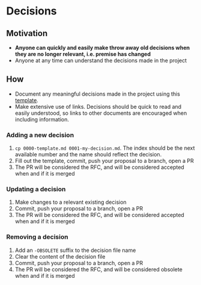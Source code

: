 # Decisions

## Motivation

- **Anyone can quickly and easily make throw away old decisions when they are no longer relevant, i.e. premise has changed**
- Anyone at any time can understand the decisions made in the project

## How

- Document any meaningful decisions made in the project using this [template](./0000-template.md).
- Make extensive use of links. Decisions should be quick to read and easily understood, so links to other documents are
    encouraged when including information.

### Adding a new decision

1. `cp 0000-template.md 0001-my-decision.md`. The index should be the next available number and the name should reflect the
    decision.
2. Fill out the template, commit, push your proposal to a branch, open a PR
3. The PR will be considered the RFC, and will be considered accepted when and if it is merged

### Updating a decision

1. Make changes to a relevant existing decision
2. Commit, push your proposal to a branch, open a PR
3. The PR will be considered the RFC, and will be considered accepted when and if it is merged

### Removing a decision

1. Add an `-OBSOLETE` suffix to the decision file name
2. Clear the content of the decision file
3. Commit, push your proposal to a branch, open a PR
4. The PR will be considered the RFC, and will be considered obsolete when and if it is merged
